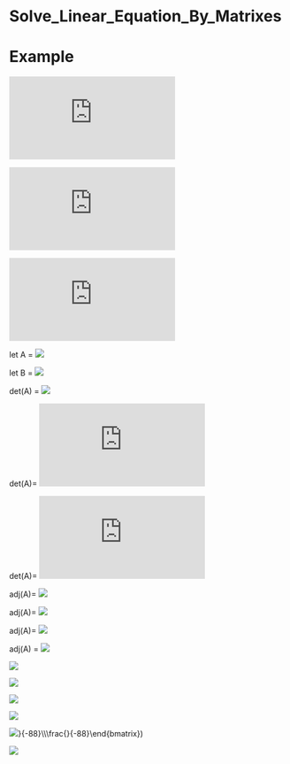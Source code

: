 # Solve_Linear_Equation_By_Matrixes

# Example

![](https://latex.codecogs.com/gif.latex?3x+2y-5z=12)

![](https://latex.codecogs.com/gif.latex?x-3y+2z=-13)

![](https://latex.codecogs.com/gif.latex?5x-y+4z=10)

let A = 
![](https://latex.codecogs.com/gif.latex?\begin{bmatrix}3&2&-5\\\\1&-3&2\\\\5&-1&4\end{bmatrix})

let B = 
![](https://latex.codecogs.com/gif.latex?\begin{bmatrix}12\\\\-13\\\\10\end{bmatrix})

det(A) = 
![](https://latex.codecogs.com/gif.latex?3\times\begin{bmatrix}-3&2\\\\-1&4\end{bmatrix}-2\times\begin{bmatrix}1&2\\\\5&4\end{bmatrix}+5\times\begin{bmatrix}1&-3\\\\5&-1\end{bmatrix})

det(A)=
![](https://latex.codecogs.com/gif.latex?-3((-3)(4)-(2)(-1))-(2)((1)(4)-(2)(5))+(-5)((1)(-1)-(-3)(5)))

det(A)=
![](https://latex.codecogs.com/gif.latex?-88)

adj(A)=
![](https://latex.codecogs.com/gif.latex?\begin{bmatrix}+\begin{bmatrix}-3&2\\\\-1&4\end{bmatrix}&-\begin{bmatrix}1&2\\\\5&4\end{bmatrix}&+\begin{bmatrix}1&-3\\\\5&-1\end{bmatrix}\\\\-\begin{bmatrix}2&-5\\\\-1&4\end{bmatrix}&+\begin{bmatrix}3&-5\\\\5&4\end{bmatrix}&-\begin{bmatrix}3&2\\\\5&-1\end{bmatrix}\\\\+\begin{bmatrix}2&-5\\\\-3&2\end{bmatrix}&-\begin{bmatrix}3&-5\\\\1&2\end{bmatrix}&+\begin{bmatrix}3&2\\\\1&-3\end{bmatrix}\end{bmatrix}^T)

adj(A)=
![](https://latex.codecogs.com/gif.latex?\begin{bmatrix}+((-3)(4)-(2)(-1))&-((1)(4)-(2)(5))&+((1)(-1)-(-3)(5))\\\\-((2)(4)-(-5)(-1))&+((3)(4)-(-5)(5))&-((3)(-1)-(2)(5))\\\\+((2)(2)-(-5)(-3))&-((3)(2)-(-5)(1))&+((3)(-3)-(2)(1))\end{bmatrix}^T)

adj(A)=
![](https://latex.codecogs.com/gif.latex?\begin{bmatrix}-10&6&14\\\\-3&37&13\\\\-11&-11&-11\end{bmatrix}^T)

adj(A) = 
![](https://latex.codecogs.com/gif.latex?\begin{bmatrix}-10&-3&-11\\\\6&37&-11\\\\14&13&-11\end{bmatrix})

![](https://latex.codecogs.com/gif.latex?\begin{bmatrix}x\\\\y\\\\z\end{bmatrix}=\frac{1}{det(A)}\cdot(adj(A))\cdot(B))

![](https://latex.codecogs.com/gif.latex?\begin{bmatrix}x\\\\y\\\\z\end{bmatrix}=\frac{1}{-88}\cdot(\begin{bmatrix}-10&-3&-11\\\\6&37&-11\\\\14&13&-11\end{bmatrix})\cdot(\begin{bmatrix}12\\\\-13\\\\10\end{bmatrix}))

![](https://latex.codecogs.com/gif.latex?\begin{bmatrix}x\\\\y\\\\z\end{bmatrix}=\begin{bmatrix}\frac{-10}{-88}&\frac{-3}{-88}&\frac{-11}{-88}\\\\\frac{6}{-88}&\frac{37}{-88}&\frac{-11}{-88}\\\\\frac{14}{-88}&\frac{13}{-88}&\frac{-11}{-88}\end{bmatrix}\cdot(\begin{bmatrix}12\\\\-13\\\\10\end{bmatrix}))

![](https://latex.codecogs.com/gif.latex?\begin{bmatrix}x\\\\y\\\\z\end{bmatrix}=\begin{bmatrix}\frac{(-10)(12)+(-3)(-13)+(-11)(10)}{-88}\\\\\frac{(6)(12)+(37)(-13)+(-11)(10)}{-88}\\\\\frac{(14)(12)+(13)(-13)+(-11)(10)}{-88}\end{bmatrix})

![](https://latex.codecogs.com/gif.latex?\begin{bmatrix}x\\\\y\\\\z\end{bmatrix}=\begin{bmatrix}\frac{-91}{-88}\\\\\frac{-396)}{-88}\\\\\frac{}{-88}\end{bmatrix})



![](https://latex.codecogs.com/gif.latex?\displaystyle\begin{bmatrix}x\\\\y\\\\z\end{bmatrix}=\begin{bmatrix}\frac{36}{11}\\\\\frac{52}{11}\\\\-\frac{20}{11}\end{bmatrix})
